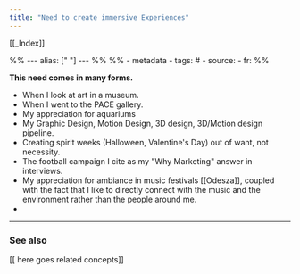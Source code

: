 ```yaml
---
title: "Need to create immersive Experiences"
---
```


[[_Index]]

%% ---
alias: [" "]
--- %%
%% - metadata
	- tags: #
	- source: 
	- fr: 
%%


**This need comes in many forms.**
- When I look at art in a museum.
- When I went to the PACE gallery.
- My appreciation for aquariums
- My Graphic Design, Motion Design, 3D design, 3D/Motion design pipeline. 
- Creating spirit weeks (Halloween, Valentine's Day) out of want, not necessity.
- The football campaign I cite as my "Why Marketing" answer in interviews. 
- My appreciation for ambiance in music festivals [[Odesza]], coupled with the fact that I like to directly connect with the music and the environment rather than the people around me. 
- 

-------------
### See also
[[ here goes related concepts]]

